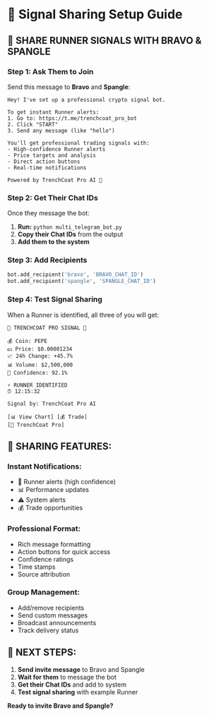 # 📡 Signal Sharing Setup Guide

## 🎯 **SHARE RUNNER SIGNALS WITH BRAVO & SPANGLE**

### **Step 1: Ask Them to Join**
Send this message to **Bravo** and **Spangle**:

```
Hey! I've set up a professional crypto signal bot.

To get instant Runner alerts:
1. Go to: https://t.me/trenchcoat_pro_bot
2. Click "START" 
3. Send any message (like "hello")

You'll get professional trading signals with:
- High-confidence Runner alerts
- Price targets and analysis
- Direct action buttons
- Real-time notifications

Powered by TrenchCoat Pro AI 🚀
```

### **Step 2: Get Their Chat IDs**
Once they message the bot:
1. **Run:** `python multi_telegram_bot.py`
2. **Copy their Chat IDs** from the output
3. **Add them to the system**

### **Step 3: Add Recipients**
```python
bot.add_recipient('bravo', 'BRAVO_CHAT_ID')
bot.add_recipient('spangle', 'SPANGLE_CHAT_ID')
```

### **Step 4: Test Signal Sharing**
When a Runner is identified, all three of you will get:

```
🚀 TRENCHCOAT PRO SIGNAL 🚀

💰 Coin: PEPE
💵 Price: $0.00001234
📈 24h Change: +45.7%
📊 Volume: $2,500,000
🎯 Confidence: 92.1%

⚡ RUNNER IDENTIFIED
⏰ 12:15:32

Signal by: TrenchCoat Pro AI

[📊 View Chart] [💰 Trade]
[🤖 TrenchCoat Pro]
```

## 📱 **SHARING FEATURES:**

### **Instant Notifications:**
- 🚀 Runner alerts (high confidence)
- 📊 Performance updates
- ⚠️ System alerts
- 💰 Trade opportunities

### **Professional Format:**
- Rich message formatting
- Action buttons for quick access
- Confidence ratings
- Time stamps
- Source attribution

### **Group Management:**
- Add/remove recipients
- Send custom messages
- Broadcast announcements
- Track delivery status

## 🎯 **NEXT STEPS:**

1. **Send invite message** to Bravo and Spangle
2. **Wait for them** to message the bot
3. **Get their Chat IDs** and add to system
4. **Test signal sharing** with example Runner

**Ready to invite Bravo and Spangle?**